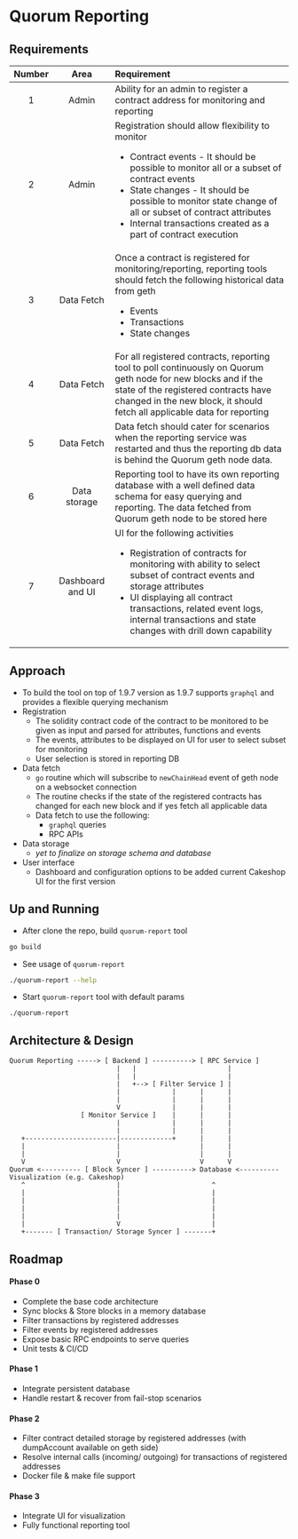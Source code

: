 # Quorum Reporting

## Requirements
Number | Area | Requirement 
:---: | :---: | :--- 
1 | Admin | Ability for an admin to register a contract address for monitoring and reporting
2 | Admin | Registration should allow flexibility to monitor <ul><li>Contract events - It should be possible to monitor all or a subset of contract events</li><li>State changes - It should be possible to monitor state change of all or subset of contract attributes </li><li>Internal transactions created as a part of contract execution</li></ul>
3 | Data Fetch | Once a contract is registered for monitoring/reporting, reporting tools should fetch the following historical data from geth <ul><li>Events</li><li>Transactions </li><li>State changes</li></ul>
4 | Data Fetch | For all registered contracts, reporting tool to poll continuously on Quorum geth node for new blocks and if the state of the registered contracts have changed in the new block, it should fetch all applicable data for reporting
5 | Data Fetch | Data fetch should cater for scenarios when the reporting service was restarted and thus the reporting db data is behind the Quorum geth node data.
6 | Data storage | Reporting tool to have its own reporting database with a well defined data schema for easy querying and reporting. The data fetched from Quorum geth node to be stored here
7 | Dashboard and UI | UI for the following activities <ul><li>Registration of contracts for monitoring with ability to select subset of contract events and storage attributes</li><li>UI displaying all contract transactions, related event logs, internal transactions and state changes with drill down capability</ul>

## Approach
* To build the tool on top of 1.9.7 version as 1.9.7 supports `graphql` and provides a flexible querying mechanism
* Registration
    * The solidity contract code of the contract to be monitored to be given as input and parsed for attributes, functions and events
    * The events, attributes to be displayed on UI for user to select subset for monitoring
    * User selection is stored in reporting DB
* Data fetch
    * `go` routine which will subscribe to `newChainHead` event of 
    geth node on a websocket connection
    * The routine checks if the state of the registered contracts has changed for each new block and if yes fetch all applicable data
    * Data fetch to use the following:
        * `graphql` queries
        * RPC APIs
* Data storage
    * *yet to finalize on storage schema and database*
* User interface 
    * Dashboard and configuration options to be added current Cakeshop UI for the first version

## Up and Running

* After clone the repo, build `quorum-report` tool
```bash
go build
```
* See usage of `quorum-report`
```bash
./quorum-report --help
```
* Start `quorum-report` tool with default params
```
./quorum-report
```

## Architecture & Design


```
Quorum Reporting -----> [ Backend ] ----------> [ RPC Service ]
                           |   |                       |
                           |   |                       |
                           |   +--> [ Filter Service ] |
                           |             |      |      |
                           |             |      |      |
                           V             |      |      |
                  [ Monitor Service ]    |      |      |
                           |             |      |      |
                           |             |      |      |
   +-----------------------|-------------+      |      |
   |                       |                    |      |
   |                       |                    |      |
   V                       V                    V      V
Quorum <---------- [ Block Syncer ] ----------> Database <---------- Visualization (e.g. Cakeshop)
   ^                       |                       ^
   |                       |                       |
   |                       |                       | 
   |                       |                       | 
   |                       |                       |
   |                       V                       |
   +------- [ Transaction/ Storage Syncer ] -------+
```

## Roadmap

#### Phase 0

- Complete the base code architecture
- Sync blocks & Store blocks in a memory database
- Filter transactions by registered addresses
- Filter events by registered addresses
- Expose basic RPC endpoints to serve queries
- Unit tests & CI/CD

#### Phase 1

- Integrate persistent database
- Handle restart & recover from fail-stop scenarios

#### Phase 2

- Filter contract detailed storage by registered addresses (with dumpAccount available on geth side)
- Resolve internal calls (incoming/ outgoing) for transactions of registered addresses
- Docker file & make file support

#### Phase 3

- Integrate UI for visualization
- Fully functional reporting tool

